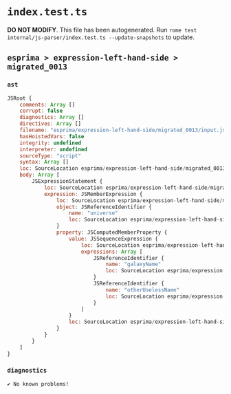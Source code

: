 # `index.test.ts`

**DO NOT MODIFY**. This file has been autogenerated. Run `rome test internal/js-parser/index.test.ts --update-snapshots` to update.

## `esprima > expression-left-hand-side > migrated_0013`

### `ast`

```javascript
JSRoot {
	comments: Array []
	corrupt: false
	diagnostics: Array []
	directives: Array []
	filename: "esprima/expression-left-hand-side/migrated_0013/input.js"
	hasHoistedVars: false
	integrity: undefined
	interpreter: undefined
	sourceType: "script"
	syntax: Array []
	loc: SourceLocation esprima/expression-left-hand-side/migrated_0013/input.js 1:0-2:0
	body: Array [
		JSExpressionStatement {
			loc: SourceLocation esprima/expression-left-hand-side/migrated_0013/input.js 1:0-1:38
			expression: JSMemberExpression {
				loc: SourceLocation esprima/expression-left-hand-side/migrated_0013/input.js 1:0-1:38
				object: JSReferenceIdentifier {
					name: "universe"
					loc: SourceLocation esprima/expression-left-hand-side/migrated_0013/input.js 1:0-1:8 (universe)
				}
				property: JSComputedMemberProperty {
					value: JSSequenceExpression {
						loc: SourceLocation esprima/expression-left-hand-side/migrated_0013/input.js 1:9-1:37
						expressions: Array [
							JSReferenceIdentifier {
								name: "galaxyName"
								loc: SourceLocation esprima/expression-left-hand-side/migrated_0013/input.js 1:9-1:19 (galaxyName)
							}
							JSReferenceIdentifier {
								name: "otherUselessName"
								loc: SourceLocation esprima/expression-left-hand-side/migrated_0013/input.js 1:21-1:37 (otherUselessName)
							}
						]
					}
					loc: SourceLocation esprima/expression-left-hand-side/migrated_0013/input.js 1:8-1:38
				}
			}
		}
	]
}
```

### `diagnostics`

```
✔ No known problems!

```
